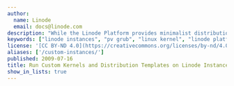 ```yaml
---
author:
  name: Linode
  email: docs@linode.com
description: "While the Linode Platform provides minimalist distribution templates and kernels complied to support the Linode's infrastructure explicitly, it is possible to deploy custom distributions and kernels within the context of the Linode Platform. These documents explore booting into a kernel of your choosing, and the procedure for creating and uploading custom distributions to run in your Linode instance."
keywords: ["linode instances", "pv grub", "linux kernel", "linode platform", "linux distributions"]
license: '[CC BY-ND 4.0](https://creativecommons.org/licenses/by-nd/4.0)'
aliases: ['/custom-instances/']
published: 2009-07-16
title: Run Custom Kernels and Distribution Templates on Linode Instances
show_in_lists: true
---
```



